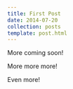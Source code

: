 ```yaml
---
title: First Post
date: 2014-07-20
collection: posts
template: post.html
---
```


More coming soon!

More more more!

Even more!
